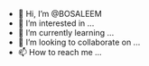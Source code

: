 - 👋 Hi, I’m @BOSALEEM
- 👀 I’m interested in ...
- 🌱 I’m currently learning ...
- 💞️ I’m looking to collaborate on ...
- 📫 How to reach me ...

<!---
BOSALEEM/BOSALEEM is a ✨ special ✨ repository because its `README.md` (this file) appears on your GitHub profile.
You can click the Preview link to take a look at your changes.
--->
